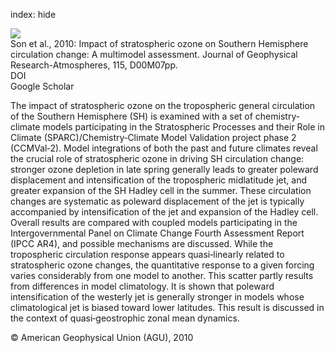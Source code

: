 index: hide

<div class="Citation">
    <div class="Citation-thumb CitationThumb-linked"  data-href="https://doi.org/10.1029/2010jd014271">
      <img src="https://static.claimspace.cloud/climate-study-static/refs/thumbs/9/Son_et_al_2010-thumb.png" />
    </div>

  <div class="Citation-body">
    <div class="Citation-text">Son et al., 2010: Impact of stratospheric ozone on Southern Hemisphere circulation change: A multimodel assessment. <span class="Article-journal">Journal of Geophysical Research-Atmospheres, </span><span class="Article-volume">115, </span>D00M07pp.</div>
    <div class="Citation-links">
      <div class="CitationLink" data-href="https://doi.org/10.1029/2010jd014271">
        <div class="CitationLink-icon CitationLink-Doi"></div>
        <div class="CitationLink-text">DOI</div>
      </div>
      <div class="CitationLink" data-href="https://scholar.google.com/scholar?q=10.1029/2010jd014271">
        <div class="CitationLink-icon CitationLink-Scholar"></div>
        <div class="CitationLink-text">Google Scholar</div>
      </div>
    </div>
  </div>
</div>

The impact of stratospheric ozone on the tropospheric general circulation of the Southern Hemisphere (SH) is examined with a set of chemistry‐climate models participating in the Stratospheric Processes and their Role in Climate (SPARC)/Chemistry‐Climate Model Validation project phase 2 (CCMVal‐2). Model integrations of both the past and future climates reveal the crucial role of stratospheric ozone in driving SH circulation change: stronger ozone depletion in late spring generally leads to greater poleward displacement and intensification of the tropospheric midlatitude jet, and greater expansion of the SH Hadley cell in the summer. These circulation changes are systematic as poleward displacement of the jet is typically accompanied by intensification of the jet and expansion of the Hadley cell. Overall results are compared with coupled models participating in the Intergovernmental Panel on Climate Change Fourth Assessment Report (IPCC AR4), and possible mechanisms are discussed. While the tropospheric circulation response appears quasi‐linearly related to stratospheric ozone changes, the quantitative response to a given forcing varies considerably from one model to another. This scatter partly results from differences in model climatology. It is shown that poleward intensification of the westerly jet is generally stronger in models whose climatological jet is biased toward lower latitudes. This result is discussed in the context of quasi‐geostrophic zonal mean dynamics.

<div class="Citation-copy">
&copy; American Geophysical Union (AGU), 2010
</div>